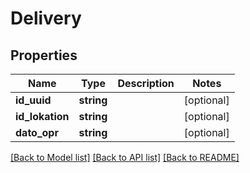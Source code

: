 # Delivery

## Properties
Name | Type | Description | Notes
------------ | ------------- | ------------- | -------------
**id_uuid** | **string** |  | [optional] 
**id_lokation** | **string** |  | [optional] 
**dato_opr** | **string** |  | [optional] 

[[Back to Model list]](../README.md#documentation-for-models) [[Back to API list]](../README.md#documentation-for-api-endpoints) [[Back to README]](../README.md)


